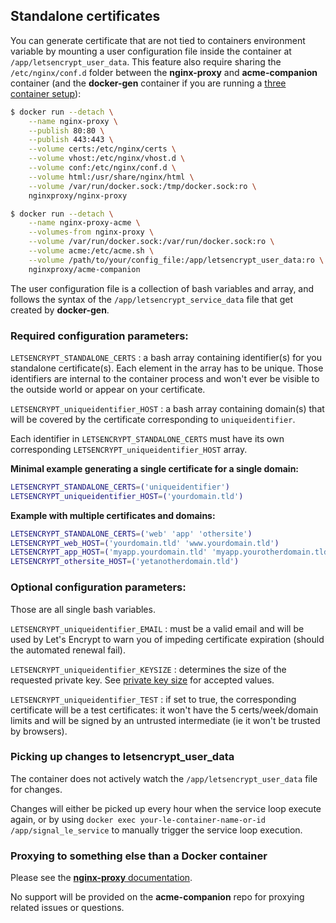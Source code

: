 ## Standalone certificates

You can generate certificate that are not tied to containers environment variable by mounting a user configuration file inside the container at `/app/letsencrypt_user_data`. This feature also require sharing the `/etc/nginx/conf.d` folder between the **nginx-proxy** and **acme-companion** container (and the **docker-gen** container if you are running a [three container setup](./Advanced-usage.md)):

```bash
$ docker run --detach \
    --name nginx-proxy \
    --publish 80:80 \
    --publish 443:443 \
    --volume certs:/etc/nginx/certs \
    --volume vhost:/etc/nginx/vhost.d \
    --volume conf:/etc/nginx/conf.d \
    --volume html:/usr/share/nginx/html \
    --volume /var/run/docker.sock:/tmp/docker.sock:ro \
    nginxproxy/nginx-proxy
```
```bash
$ docker run --detach \
    --name nginx-proxy-acme \
    --volumes-from nginx-proxy \
    --volume /var/run/docker.sock:/var/run/docker.sock:ro \
    --volume acme:/etc/acme.sh \
    --volume /path/to/your/config_file:/app/letsencrypt_user_data:ro \
    nginxproxy/acme-companion
```

The user configuration file is a collection of bash variables and array, and follows the syntax of the `/app/letsencrypt_service_data` file that get created by **docker-gen**.

### Required configuration parameters:

`LETSENCRYPT_STANDALONE_CERTS` : a bash array containing identifier(s) for you standalone certificate(s). Each element in the array has to be unique. Those identifiers are internal to the container process and won't ever be visible to the outside world or appear on your certificate.

`LETSENCRYPT_uniqueidentifier_HOST` : a bash array containing domain(s) that will be covered by the certificate corresponding to `uniqueidentifier`.

Each identifier in `LETSENCRYPT_STANDALONE_CERTS` must have its own corresponding `LETSENCRYPT_uniqueidentifier_HOST` array.

**Minimal example generating a single certificate for a single domain:**

```bash
LETSENCRYPT_STANDALONE_CERTS=('uniqueidentifier')
LETSENCRYPT_uniqueidentifier_HOST=('yourdomain.tld')
```

**Example with multiple certificates and domains:**

```bash
LETSENCRYPT_STANDALONE_CERTS=('web' 'app' 'othersite')
LETSENCRYPT_web_HOST=('yourdomain.tld' 'www.yourdomain.tld')
LETSENCRYPT_app_HOST=('myapp.yourdomain.tld' 'myapp.yourotherdomain.tld' 'service.yourotherdomain.tld')
LETSENCRYPT_othersite_HOST=('yetanotherdomain.tld')
```

### Optional configuration parameters:

Those are all single bash variables.

`LETSENCRYPT_uniqueidentifier_EMAIL` : must be a valid email and will be used by Let's Encrypt to warn you of impeding certificate expiration (should the automated renewal fail).

`LETSENCRYPT_uniqueidentifier_KEYSIZE` : determines the size of the requested private key. See [private key size](./Let's-Encrypt-and-ACME.md#private-key-size) for accepted values.

`LETSENCRYPT_uniqueidentifier_TEST` : if set to true, the corresponding certificate will be a test certificates: it won't have the 5 certs/week/domain limits and will be signed by an untrusted intermediate (ie it won't be trusted by browsers).

### Picking up changes to letsencrypt_user_data

The container does not actively watch the `/app/letsencrypt_user_data` file for changes.

Changes will either be picked up every hour when the service loop execute again, or by using `docker exec your-le-container-name-or-id /app/signal_le_service` to manually trigger the service loop execution.

### Proxying to something else than a Docker container

Please see the [**nginx-proxy** documentation](https://github.com/nginx-proxy/nginx-proxy#proxy-wide).

No support will be provided on the **acme-companion** repo for proxying related issues or questions.
